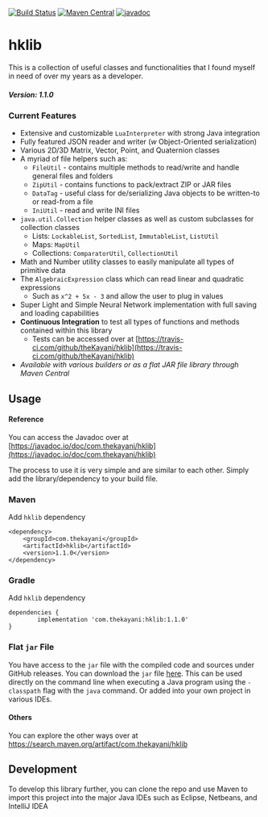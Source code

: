 [![Build Status](https://travis-ci.com/theKayani/hklib.svg?branch=main)](https://travis-ci.com/theKayani/hklib)
[![Maven Central](https://img.shields.io/maven-central/v/com.thekayani/hklib.svg?label=Maven%20Central)](https://search.maven.org/search?q=g:%22com.thekayani%22%20AND%20a:%22hklib%22)
[![javadoc](https://javadoc.io/badge2/com.thekayani/hklib/javadoc.svg)](https://javadoc.io/doc/com.thekayani/hklib)


# hklib

This is a collection of useful classes and functionalities that I found myself in need of over my years as a developer.

##### Version: 1.1.0

### Current Features
 - Extensive and customizable `LuaInterpreter` with strong Java integration
 - Fully featured JSON reader and writer (_w_ Object-Oriented serialization)
 - Various 2D/3D Matrix, Vector, Point, and Quaternion classes
 - A myriad of file helpers such as:
   - `FileUtil` - contains multiple methods to read/write and handle general files and folders
   - `ZipUtil` - contains functions to pack/extract ZIP or JAR files
   - `DataTag` - useful class for de/serializing Java objects to be written-to or read-from a file
   - `IniUtil` - read and write INI files
 - `java.util.Collection` helper classes as well as custom subclasses for collection classes
   - Lists: `LockableList`, `SortedList`, `ImmutableList`, `ListUtil`
   - Maps: `MapUtil`
   - Collections: `ComparatorUtil`, `CollectionUtil`
 - Math and Number utility classes to easily manipulate all types of primitive data
 - The `AlgebraicExpression` class which can read linear and quadratic expressions
   - Such as `x^2 + 5x - 3` and allow the user to plug in values
 - Super Light and Simple Neural Network implementation with full saving and loading capabilities
 - **Continuous Integration** to test all types of functions and methods contained within this library
   - Tests can be accessed over at [https://travis-ci.com/github/theKayani/hklib](https://travis-ci.com/github/theKayani/hklib)
 - _Available with various builders or as a flat JAR file library through Maven Central_

## Usage

#### Reference
You can access the Javadoc over at [https://javadoc.io/doc/com.thekayani/hklib](https://javadoc.io/doc/com.thekayani/hklib)

The process to use it is very simple and are similar to each other.
Simply add the library/dependency to your build file.

### Maven
Add `hklib` dependency

    <dependency>
        <groupId>com.thekayani</groupId>
        <artifactId>hklib</artifactId>
        <version>1.1.0</version>
    </dependency>

### Gradle
Add `hklib` dependency

    dependencies {
	        implementation 'com.thekayani:hklib:1.1.0'
	}

### Flat `jar` File
You have access to the `jar` file with the compiled code and sources under GitHub releases.
You can download the `jar` file [here](https://search.maven.org/artifact/com.thekayani/hklib).
This can be used directly on the command line when executing a Java program using
the `-classpath` flag with the `java` command. Or added into your own project in various
IDEs.

#### Others
You can explore the other ways over at https://search.maven.org/artifact/com.thekayani/hklib

## Development

To develop this library further, you can clone the repo and use Maven to
import this project into the major Java IDEs such as Eclipse, Netbeans, and IntelliJ IDEA

